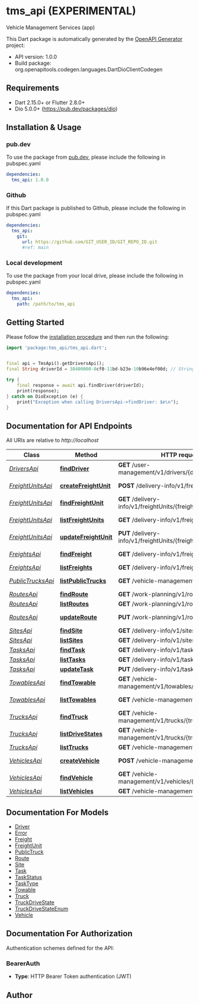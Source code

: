 # tms_api (EXPERIMENTAL)
Vehicle Management Services (app)

This Dart package is automatically generated by the [OpenAPI Generator](https://openapi-generator.tech) project:

- API version: 1.0.0
- Build package: org.openapitools.codegen.languages.DartDioClientCodegen

## Requirements

* Dart 2.15.0+ or Flutter 2.8.0+
* Dio 5.0.0+ (https://pub.dev/packages/dio)

## Installation & Usage

### pub.dev
To use the package from [pub.dev](https://pub.dev), please include the following in pubspec.yaml
```yaml
dependencies:
  tms_api: 1.0.0
```

### Github
If this Dart package is published to Github, please include the following in pubspec.yaml
```yaml
dependencies:
  tms_api:
    git:
      url: https://github.com/GIT_USER_ID/GIT_REPO_ID.git
      #ref: main
```

### Local development
To use the package from your local drive, please include the following in pubspec.yaml
```yaml
dependencies:
  tms_api:
    path: /path/to/tms_api
```

## Getting Started

Please follow the [installation procedure](#installation--usage) and then run the following:

```dart
import 'package:tms_api/tms_api.dart';


final api = TmsApi().getDriversApi();
final String driverId = 38400000-8cf0-11bd-b23e-10b96e4ef00d; // String | driver's id

try {
    final response = await api.findDriver(driverId);
    print(response);
} catch on DioException (e) {
    print("Exception when calling DriversApi->findDriver: $e\n");
}

```

## Documentation for API Endpoints

All URIs are relative to *http://localhost*

Class | Method | HTTP request | Description
------------ | ------------- | ------------- | -------------
[*DriversApi*](doc/DriversApi.md) | [**findDriver**](doc/DriversApi.md#finddriver) | **GET** /user-management/v1/drivers/{driverId} | Find a driver.
[*FreightUnitsApi*](doc/FreightUnitsApi.md) | [**createFreightUnit**](doc/FreightUnitsApi.md#createfreightunit) | **POST** /delivery-info/v1/freightUnits | Create freight unit
[*FreightUnitsApi*](doc/FreightUnitsApi.md) | [**findFreightUnit**](doc/FreightUnitsApi.md#findfreightunit) | **GET** /delivery-info/v1/freightUnits/{freightUnitId} | Find a freight unit.
[*FreightUnitsApi*](doc/FreightUnitsApi.md) | [**listFreightUnits**](doc/FreightUnitsApi.md#listfreightunits) | **GET** /delivery-info/v1/freightUnits | List FreightUnits.
[*FreightUnitsApi*](doc/FreightUnitsApi.md) | [**updateFreightUnit**](doc/FreightUnitsApi.md#updatefreightunit) | **PUT** /delivery-info/v1/freightUnits/{freightUnitId} | Updates freight unit
[*FreightsApi*](doc/FreightsApi.md) | [**findFreight**](doc/FreightsApi.md#findfreight) | **GET** /delivery-info/v1/freights/{freightId} | Find a freight.
[*FreightsApi*](doc/FreightsApi.md) | [**listFreights**](doc/FreightsApi.md#listfreights) | **GET** /delivery-info/v1/freights | List Freights.
[*PublicTrucksApi*](doc/PublicTrucksApi.md) | [**listPublicTrucks**](doc/PublicTrucksApi.md#listpublictrucks) | **GET** /vehicle-management/v1/publicTrucks | List PublicTrucks.
[*RoutesApi*](doc/RoutesApi.md) | [**findRoute**](doc/RoutesApi.md#findroute) | **GET** /work-planning/v1/routes/{routeId} | Find a route.
[*RoutesApi*](doc/RoutesApi.md) | [**listRoutes**](doc/RoutesApi.md#listroutes) | **GET** /work-planning/v1/routes | List Routes.
[*RoutesApi*](doc/RoutesApi.md) | [**updateRoute**](doc/RoutesApi.md#updateroute) | **PUT** /work-planning/v1/routes/{routeId} | Updates routes
[*SitesApi*](doc/SitesApi.md) | [**findSite**](doc/SitesApi.md#findsite) | **GET** /delivery-info/v1/sites/{siteId} | Find a site.
[*SitesApi*](doc/SitesApi.md) | [**listSites**](doc/SitesApi.md#listsites) | **GET** /delivery-info/v1/sites | List Sites.
[*TasksApi*](doc/TasksApi.md) | [**findTask**](doc/TasksApi.md#findtask) | **GET** /delivery-info/v1/tasks/{taskId} | Find a task.
[*TasksApi*](doc/TasksApi.md) | [**listTasks**](doc/TasksApi.md#listtasks) | **GET** /delivery-info/v1/tasks | List Tasks.
[*TasksApi*](doc/TasksApi.md) | [**updateTask**](doc/TasksApi.md#updatetask) | **PUT** /delivery-info/v1/tasks/{taskId} | Updates task
[*TowablesApi*](doc/TowablesApi.md) | [**findTowable**](doc/TowablesApi.md#findtowable) | **GET** /vehicle-management/v1/towables/{towableId} | Find a towable.
[*TowablesApi*](doc/TowablesApi.md) | [**listTowables**](doc/TowablesApi.md#listtowables) | **GET** /vehicle-management/v1/towables | List Towables.
[*TrucksApi*](doc/TrucksApi.md) | [**findTruck**](doc/TrucksApi.md#findtruck) | **GET** /vehicle-management/v1/trucks/{truckId} | Find a truck.
[*TrucksApi*](doc/TrucksApi.md) | [**listDriveStates**](doc/TrucksApi.md#listdrivestates) | **GET** /vehicle-management/v1/trucks/{truckId}/driveStates | List drive states.
[*TrucksApi*](doc/TrucksApi.md) | [**listTrucks**](doc/TrucksApi.md#listtrucks) | **GET** /vehicle-management/v1/trucks | List Trucks.
[*VehiclesApi*](doc/VehiclesApi.md) | [**createVehicle**](doc/VehiclesApi.md#createvehicle) | **POST** /vehicle-management/v1/vehicles | Create vehicle
[*VehiclesApi*](doc/VehiclesApi.md) | [**findVehicle**](doc/VehiclesApi.md#findvehicle) | **GET** /vehicle-management/v1/vehicles/{vehicleId} | Find a vehicle.
[*VehiclesApi*](doc/VehiclesApi.md) | [**listVehicles**](doc/VehiclesApi.md#listvehicles) | **GET** /vehicle-management/v1/vehicles | List Vehicles.


## Documentation For Models

 - [Driver](doc/Driver.md)
 - [Error](doc/Error.md)
 - [Freight](doc/Freight.md)
 - [FreightUnit](doc/FreightUnit.md)
 - [PublicTruck](doc/PublicTruck.md)
 - [Route](doc/Route.md)
 - [Site](doc/Site.md)
 - [Task](doc/Task.md)
 - [TaskStatus](doc/TaskStatus.md)
 - [TaskType](doc/TaskType.md)
 - [Towable](doc/Towable.md)
 - [Truck](doc/Truck.md)
 - [TruckDriveState](doc/TruckDriveState.md)
 - [TruckDriveStateEnum](doc/TruckDriveStateEnum.md)
 - [Vehicle](doc/Vehicle.md)


## Documentation For Authorization


Authentication schemes defined for the API:
### BearerAuth

- **Type**: HTTP Bearer Token authentication (JWT)


## Author



